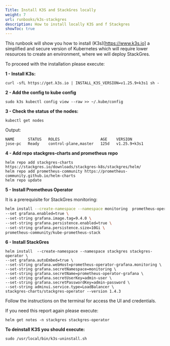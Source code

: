 ```yaml
---
Title: Install K3S and StackGres locally
weight: 7
url: runbooks/k3s-stackgres
description: How to install locally K3S and f Stackgres
showToc: true
---
```


This runbook will show you how to install (K3s)[https://www.k3s.io] a simplified and secure version of Kubernetes which will require lower resources to create an environment, where we will deploy StackGres. 

To proceed with the installation please execute:

**1 - Install K3s:** 

```
curl -sfL https://get.k3s.io | INSTALL_K3S_VERSION=v1.25.9+k3s1 sh -
```

**2 -  Add the config to kube config**

```
sudo k3s kubectl config view --raw >> ~/.kube/config 
```

**3 - Check the status of the nodes:**

```
kubectl get nodes
```
Output: 
```
NAME      STATUS   ROLES                  AGE    VERSION
jose-pc   Ready    control-plane,master   125d   v1.25.9+k3s1

```

**4 - Add repo stackgres-charts and prometheus repo**

```
helm repo add stackgres-charts https://stackgres.io/downloads/stackgres-k8s/stackgres/helm/
helm repo add prometheus-community https://prometheus-community.github.io/helm-charts
helm repo update

```

**5 - Install Prometheus Operator**

It is a prerequisite for StackGres monitoring:

```bash
helm install --create-namespace --namespace monitoring  prometheus-operator \
--set grafana.enabled=true \
--set-string grafana.image.tag=9.4.0 \
--set-string grafana.persistence.enabled=true \
--set-string grafana.persistence.size=10Gi \
prometheus-community/kube-prometheus-stack
```



**6 - Install StackGres**
```
helm install  --create-namespace --namespace stackgres stackgres-operator \
--set grafana.autoEmbed=true \
--set-string grafana.webHost=prometheus-operator-grafana.monitoring \
--set-string grafana.secretNamespace=monitoring \
--set-string grafana.secretName=prometheus-operator-grafana \
--set-string grafana.secretUserKey=admin-user \
--set-string grafana.secretPasswordKey=admin-password \
--set-string adminui.service.type=LoadBalancer \
stackgres-charts/stackgres-operator --version 1.4.3
```

Follow the instructions on the terminal for access the UI and credentials.

If you need this report again please execute:

```
helm get notes -n stackgres stackgres-operator
```

**To deinstall K3S you should execute:** 

```
sudo /usr/local/bin/k3s-uninstall.sh
```